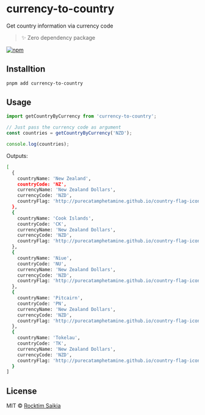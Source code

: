 # currency-to-country

Get country information via currency code

> :sparkles: Zero dependency package

[![npm](https://img.shields.io/npm/v/currency-to-country?color=bright)](https://npmjs.com/package/currency-to-country)

## Installtion

```sh
pnpm add currency-to-country
```

## Usage

```javascript
import getCountryByCurrency from 'currency-to-country';

// Just pass the currency code as argument
const countries = getCountryByCurrency('NZD');

console.log(countries);
```

Outputs:

```sh
[
  {
    countryName: 'New Zealand',
    countryCode: 'NZ',
    currencyName: 'New Zealand Dollars',
    currencyCode: 'NZD',
    countryFlag: 'http://purecatamphetamine.github.io/country-flag-icons/3x2/NZ.svg'
  },
  {
    countryName: 'Cook Islands',
    countryCode: 'CK',
    currencyName: 'New Zealand Dollars',
    currencyCode: 'NZD',
    countryFlag: 'http://purecatamphetamine.github.io/country-flag-icons/3x2/CK.svg'
  },
  {
    countryName: 'Niue',
    countryCode: 'NU',
    currencyName: 'New Zealand Dollars',
    currencyCode: 'NZD',
    countryFlag: 'http://purecatamphetamine.github.io/country-flag-icons/3x2/NU.svg'
  },
  {
    countryName: 'Pitcairn',
    countryCode: 'PN',
    currencyName: 'New Zealand Dollars',
    currencyCode: 'NZD',
    countryFlag: 'http://purecatamphetamine.github.io/country-flag-icons/3x2/PN.svg'
  },
  {
    countryName: 'Tokelau',
    countryCode: 'TK',
    currencyName: 'New Zealand Dollars',
    currencyCode: 'NZD',
    countryFlag: 'http://purecatamphetamine.github.io/country-flag-icons/3x2/TK.svg'
  }
]
```

## License

MIT &copy; [Rocktim Saikia](https://rocktimsaikia.dev)
